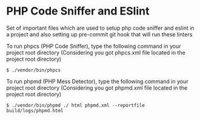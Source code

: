 # PHP Code Sniffer and ESlint

Set of important files which are used to setup php code sniffer and eslint in a project and also setting up pre-commit git hook that will run these linters

To run phpcs (PHP Code Sniffer), type the following command in your project root directory (Considering you got phpcs.xml file located in the project root directory)

    $ ./vendor/bin/phpcs

To run phpmd (PHP Mess Detector), type the following command in your project root directory (Considering you got phpmd.xml file located in the project root directory)

    $ ./vendor/bin/phpmd ./ html phpmd.xml --reportfile build/logs/phpmd.html 
